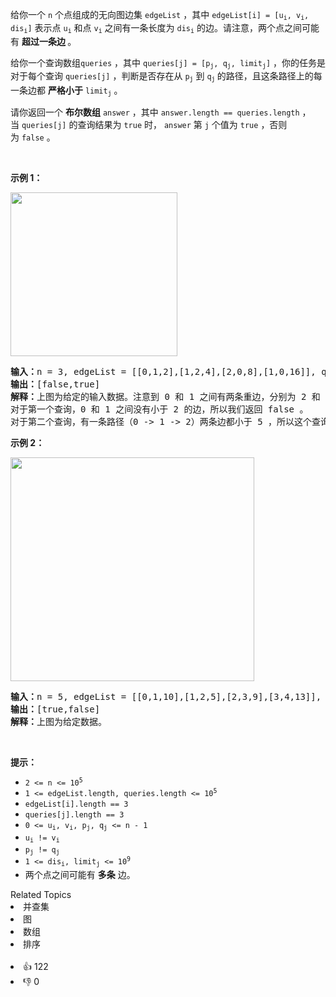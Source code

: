 <p>给你一个 <code>n</code>&nbsp;个点组成的无向图边集&nbsp;<code>edgeList</code>&nbsp;，其中&nbsp;<code>edgeList[i] = [u<sub>i</sub>, v<sub>i</sub>, dis<sub>i</sub>]</code>&nbsp;表示点&nbsp;<code>u<sub>i</sub></code> 和点&nbsp;<code>v<sub>i</sub></code>&nbsp;之间有一条长度为&nbsp;<code>dis<sub>i</sub></code>&nbsp;的边。请注意，两个点之间可能有 <strong>超过一条边&nbsp;</strong>。</p>

<p>给你一个查询数组<code>queries</code>&nbsp;，其中&nbsp;<code>queries[j] = [p<sub>j</sub>, q<sub>j</sub>, limit<sub>j</sub>]</code>&nbsp;，你的任务是对于每个查询&nbsp;<code>queries[j]</code>&nbsp;，判断是否存在从&nbsp;<code>p<sub>j</sub></code>&nbsp;到&nbsp;<code>q<sub>j</sub></code><sub>&nbsp;</sub>的路径，且这条路径上的每一条边都 <strong>严格小于</strong>&nbsp;<code>limit<sub>j</sub></code>&nbsp;。</p>

<p>请你返回一个 <b>布尔数组</b><em>&nbsp;</em><code>answer</code><em>&nbsp;</em>，其中<em>&nbsp;</em><code>answer.length == queries.length</code>&nbsp;，当&nbsp;<code>queries[j]</code>&nbsp;的查询结果为&nbsp;<code>true</code>&nbsp;时，&nbsp;<code>answer</code> 第<em>&nbsp;</em><code>j</code>&nbsp;个值为<em>&nbsp;</em><code>true</code><em>&nbsp;</em>，否则为&nbsp;<code>false</code>&nbsp;。</p>

<p>&nbsp;</p>

<p><strong>示例 1：</strong></p> 
<img alt="" src="https://assets.leetcode-cn.com/aliyun-lc-upload/uploads/2020/12/19/h.png" style="width: 267px; height: 262px;" /> 
<pre>
<b>输入：</b>n = 3, edgeList = [[0,1,2],[1,2,4],[2,0,8],[1,0,16]], queries = [[0,1,2],[0,2,5]]
<b>输出：</b>[false,true]
<b>解释：</b>上图为给定的输入数据。注意到 0 和 1 之间有两条重边，分别为 2 和 16 。
对于第一个查询，0 和 1 之间没有小于 2 的边，所以我们返回 false 。
对于第二个查询，有一条路径（0 -&gt; 1 -&gt; 2）两条边都小于 5 ，所以这个查询我们返回 true 。
</pre>

<p><strong>示例 2：</strong></p> 
<img alt="" src="https://assets.leetcode-cn.com/aliyun-lc-upload/uploads/2020/12/19/q.png" style="width: 390px; height: 358px;" /> 
<pre>
<b>输入：</b>n = 5, edgeList = [[0,1,10],[1,2,5],[2,3,9],[3,4,13]], queries = [[0,4,14],[1,4,13]]
<b>输出：</b>[true,false]
<b>解释：</b>上图为给定数据。
</pre>

<p>&nbsp;</p>

<p><strong>提示：</strong></p>

<ul> 
 <li><code>2 &lt;= n &lt;= 10<sup>5</sup></code></li> 
 <li><code>1 &lt;= edgeList.length, queries.length &lt;= 10<sup>5</sup></code></li> 
 <li><code>edgeList[i].length == 3</code></li> 
 <li><code>queries[j].length == 3</code></li> 
 <li><code>0 &lt;= u<sub>i</sub>, v<sub>i</sub>, p<sub>j</sub>, q<sub>j</sub> &lt;= n - 1</code></li> 
 <li><code>u<sub>i</sub> != v<sub>i</sub></code></li> 
 <li><code>p<sub>j</sub> != q<sub>j</sub></code></li> 
 <li><code>1 &lt;= dis<sub>i</sub>, limit<sub>j</sub> &lt;= 10<sup>9</sup></code></li> 
 <li>两个点之间可能有 <strong>多条</strong>&nbsp;边。</li> 
</ul>

<div><div>Related Topics</div><div><li>并查集</li><li>图</li><li>数组</li><li>排序</li></div></div><br><div><li>👍 122</li><li>👎 0</li></div>